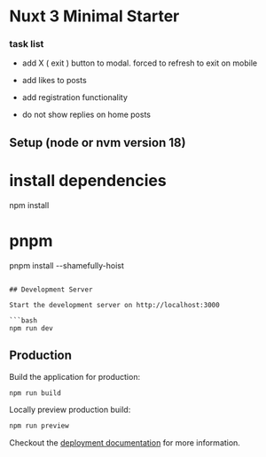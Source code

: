 # Nuxt 3 Minimal Starter

### task list

- add X ( exit ) button to modal. forced to refresh to exit on mobile
  
- add likes to posts
  
- add registration functionality 
  
- do not show replies on home posts 

## Setup (node or nvm version 18)

# install dependencies
npm install

# pnpm
pnpm install --shamefully-hoist
```

## Development Server

Start the development server on http://localhost:3000

```bash
npm run dev
```

## Production

Build the application for production:

```bash
npm run build
```

Locally preview production build:

```bash
npm run preview
```

Checkout the [deployment documentation](https://v3.nuxtjs.org/guide/deploy/presets) for more information.

